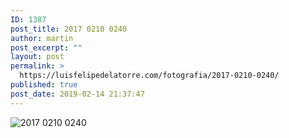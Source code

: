 ```yaml
---
ID: 1387
post_title: 2017 0210 0240
author: martin
post_excerpt: ""
layout: post
permalink: >
  https://luisfelipedelatorre.com/fotografia/2017-0210-0240/
published: true
post_date: 2019-02-14 21:37:47
---
```

<p><img src="https://luisfelipedelatorre.com/wp-content/uploads/2019/02/2017-0210-0240-1024x705.jpg" alt="2017 0210 0240"/></p>